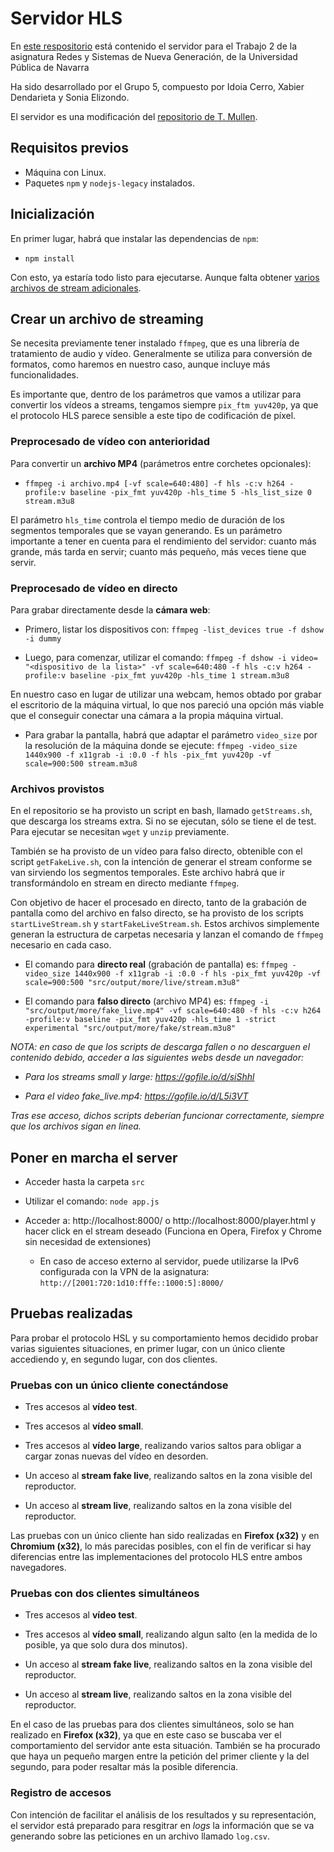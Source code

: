 # Servidor HLS

En [este respositorio](https://github.com/xabierdendarieta/hls-server) está contenido el servidor para el Trabajo 2 de la asignatura Redes y Sistemas de Nueva Generación, de la Universidad Pública de Navarra

Ha sido desarrollado por el Grupo 5, compuesto por Idoia Cerro, Xabier Dendarieta y Sonia Elizondo.

El servidor es una modificación del [repositorio de T. Mullen](https://github.com/t-mullen/hls-server).

## Requisitos previos

* Máquina con Linux.
* Paquetes `npm` y `nodejs-legacy` instalados.

## Inicialización

En primer lugar, habrá que instalar las dependencias de `npm`:

* `npm install`

Con esto, ya estaría todo listo para ejecutarse. Aunque falta obtener [varios archivos de stream adicionales](#archivos-provistos).

## Crear un archivo de streaming

Se necesita previamente tener instalado `ffmpeg`, que es una librería de tratamiento de audio y vídeo. Generalmente se utiliza para conversión de formatos, como haremos en nuestro caso, aunque incluye más funcionalidades.

Es importante que, dentro de los parámetros que vamos a utilizar para convertir los vídeos a streams, tengamos siempre `pix_ftm yuv420p`, ya que el protocolo HLS parece sensible a este tipo de codificación de píxel.

### Preprocesado de vídeo con anterioridad

Para convertir un **archivo MP4** (parámetros entre corchetes opcionales):

* `ffmpeg -i archivo.mp4 [-vf scale=640:480] -f hls -c:v h264 -profile:v baseline -pix_fmt yuv420p -hls_time 5 -hls_list_size 0 stream.m3u8`

El parámetro `hls_time` controla el tiempo medio de duración de los segmentos temporales que se vayan generando. Es un parámetro importante a tener en cuenta para el rendimiento del servidor: cuanto más grande, más tarda en servir; cuanto más pequeño, más veces tiene que servir.

### Preprocesado de vídeo en directo

Para grabar directamente desde la **cámara web**:

* Primero, listar los dispositivos con: `ffmpeg -list_devices true -f dshow -i dummy`

* Luego, para comenzar, utilizar el comando: `ffmpeg -f dshow -i video= "<dispositivo de la lista>" -vf scale=640:480 -f hls -c:v h264 -profile:v baseline -pix_fmt yuv420p -hls_time 1 stream.m3u8`

En nuestro caso en lugar de utilizar una webcam, hemos obtado por grabar el escritorio de la máquina virtual, lo que nos pareció una opción más viable que el conseguir conectar una cámara a la propia máquina virtual.

* Para grabar la pantalla, habrá que adaptar el parámetro `video_size` por la resolución de la máquina donde se ejecute: `ffmpeg -video_size 1440x900 -f x11grab -i :0.0 -f hls -pix_fmt yuv420p -vf scale=900:500 stream.m3u8`

### Archivos provistos

En el repositorio se ha provisto un script en bash, llamado `getStreams.sh`, que descarga los streams extra. Si no se ejecutan, sólo se tiene el de test. Para ejecutar se necesitan `wget` y `unzip` previamente.

También se ha provisto de un vídeo para falso directo, obtenible con el script `getFakeLive.sh`, con la intención de generar el stream conforme se van sirviendo los segmentos temporales. Este archivo habrá que ir transformándolo en stream en directo mediante `ffmpeg`.

Con objetivo de hacer el procesado en directo, tanto de la grabación de pantalla como del archivo en falso directo, se ha provisto de los scripts `startLiveStream.sh` y `startFakeLiveStream.sh`. Estos archivos simplemente generan la estructura de carpetas necesaria y lanzan el comando de `ffmpeg` necesario en cada caso.

* El comando para **directo real** (grabación de pantalla) es: `ffmpeg -video_size 1440x900 -f x11grab -i :0.0 -f hls -pix_fmt yuv420p -vf scale=900:500 "src/output/more/live/stream.m3u8"`

* El comando para **falso directo** (archivo MP4) es: `ffmpeg -i "src/output/more/fake_live.mp4" -vf scale=640:480 -f hls -c:v h264 -profile:v baseline -pix_fmt yuv420p -hls_time 1 -strict experimental "src/output/more/fake/stream.m3u8"`

_NOTA: en caso de que los scripts de descarga fallen o no descarguen el contenido debido, acceder a las siguientes webs desde un navegador:_

* _Para los streams small y large: https://gofile.io/d/siShhl_

* _Para el video fake\_live.mp4: https://gofile.io/d/L5i3VT_

_Tras ese acceso, dichos scripts deberían funcionar correctamente, siempre que los archivos sigan en linea._

## Poner en marcha el server

* Acceder hasta la carpeta `src`

* Utilizar el comando: `node app.js`

* Acceder a: http://localhost:8000/ o http://localhost:8000/player.html y hacer click en el stream deseado (Funciona en Opera, Firefox y Chrome sin necesidad de extensiones)

	* En caso de acceso externo al servidor, puede utilizarse la IPv6 configurada con la VPN de la asignatura: `http://[2001:720:1d10:fffe::1000:5]:8000/`

## Pruebas realizadas

Para probar el protocolo HSL y su comportamiento hemos decidido probar varias siguientes situaciones, en primer lugar, con un único cliente accediendo y, en segundo lugar, con dos clientes.

### Pruebas con un único cliente conectándose

* Tres accesos al **vídeo test**.

* Tres accesos al **vídeo small**.

* Tres accesos al **vídeo large**, realizando varios saltos para obligar a cargar zonas nuevas del vídeo en desorden.

* Un acceso al **stream fake live**, realizando saltos en la zona visible del reproductor.

* Un acceso al **stream live**, realizando saltos en la zona visible del reproductor.

Las pruebas con un único cliente han sido realizadas en **Firefox (x32)** y en **Chromium (x32)**, lo más parecidas posibles, con el fin de verificar si hay diferencias entre las implementaciones del protocolo HLS entre ambos navegadores.

### Pruebas con dos clientes simultáneos

* Tres accesos al **vídeo test**.

* Tres accesos al **vídeo small**, realizando algun salto (en la medida de lo posible, ya que solo dura dos minutos).

* Un acceso al **stream fake live**, realizando saltos en la zona visible del reproductor.

* Un acceso al **stream live**, realizando saltos en la zona visible del reproductor.

En el caso de las pruebas para dos clientes simultáneos, solo se han realizado en **Firefox (x32)**, ya que en este caso se buscaba ver el comportamiento del servidor ante esta situación. También se ha procurado que haya un pequeño margen entre la petición del primer cliente y la del segundo, para poder resaltar más la posible diferencia.

### Registro de accesos

Con intención de facilitar el análisis de los resultados y su representación, el servidor está preparado para resgitrar en _logs_ la información que se va generando sobre las peticiones en un archivo llamado `log.csv`.